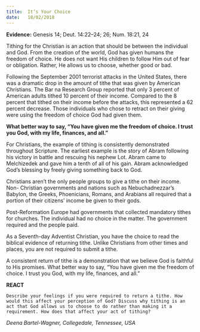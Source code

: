 ```yaml
---
title:  It’s Your Choice
date:   18/02/2018
---
```


**Evidence:** Genesis 14; Deut. 14:22–24; 26; Num. 18:21, 24

Tithing for the Christian is an action that should be between the individual and God. From the creation of the world, God has given humans the freedom of choice. He does not want His children to follow Him out of fear or obligation. Rather, He allows us to choose, whether good or bad.

Following the September 2001 terrorist attacks in the United States, there was a dramatic drop in the amount of tithe that was given by American Christians. The Bar na Research Group reported that only 3 percent of American adults tithed 10 percent of their income. Compared to the 8 percent that tithed on their income before the attacks, this represented a 62 percent decrease. Those individuals who chose to retract on their giving were using the freedom of choice God had given them.

**What better way to say, “You have given me the freedom of choice. I trust you God, with my life, finances, and all.”**

For Christians, the example of tithing is consistently demonstrated throughout Scripture. The earliest example is the story of Abram following his victory in battle and rescuing his nephew Lot. Abram came to Melchizedek and gave him a tenth of all of his gain. Abram acknowledged God’s blessing by freely giving something back to God.

Christians aren’t the only people groups to give a tithe on their income. Non- Christian governments and nations such as Nebuchadnezzar’s Babylon, the Greeks, Phoenicians, Romans, and Arabians all required that a portion of their citizens’ income be given to their gods.

Post-Reformation Europe had governments that collected mandatory tithes for churches. The individual had no choice in the matter. The government required and the people paid.

As a Seventh-day Adventist Christian, you have the choice to read the biblical evidence of returning tithe. Unlike Christians from other times and places, you are not required to submit a tithe.

A consistent return of tithe is a demonstration that we believe God is faithful to His promises. What better way to say, “You have given me the freedom of choice. I trust you God, with my life, finances, and all.”

**REACT**

`Describe your feelings if you were required to return a tithe. How would this affect your perception of God? Discuss why tithing is an act that God allows us to choose to do rather than making it a requirement. How does that affect your act of tithing?`

_Deena Bartel-Wagner, Collegedale, Tennessee, USA_